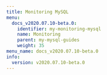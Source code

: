 ```yaml
---
title: Monitoring MySQL
menu:
  docs_v2020.07.10-beta.0:
    identifier: my-monitoring-mysql
    name: Monitoring
    parent: my-mysql-guides
    weight: 35
menu_name: docs_v2020.07.10-beta.0
info:
  version: v2020.07.10-beta.0
---
```


